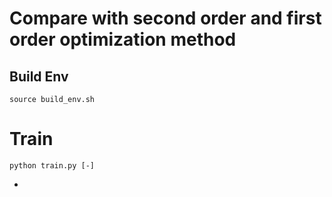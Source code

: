 # Compare with second order and first order optimization method
## Build Env
```shell
source build_env.sh
```

# Train
```shell
python train.py [-]
```
-